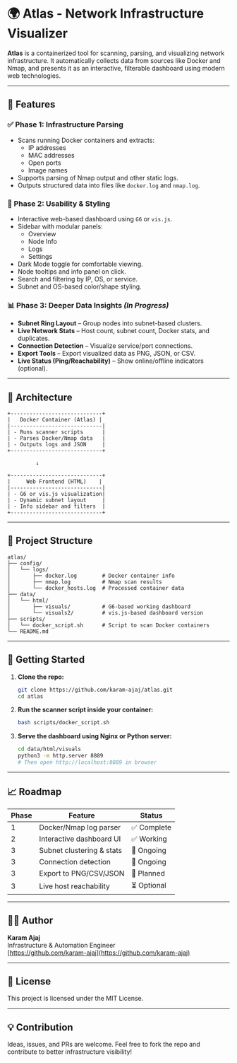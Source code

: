 # 🌍 Atlas - Network Infrastructure Visualizer

**Atlas** is a containerized tool for scanning, parsing, and visualizing network infrastructure. It automatically collects data from sources like Docker and Nmap, and presents it as an interactive, filterable dashboard using modern web technologies.

---

## 🚀 Features

### ✅ Phase 1: Infrastructure Parsing
- Scans running Docker containers and extracts:
  - IP addresses  
  - MAC addresses  
  - Open ports  
  - Image names  
- Supports parsing of Nmap output and other static logs.
- Outputs structured data into files like `docker.log` and `nmap.log`.

### 🎨 Phase 2: Usability & Styling
- Interactive web-based dashboard using `G6` or `vis.js`.
- Sidebar with modular panels:
  - Overview  
  - Node Info  
  - Logs  
  - Settings  
- Dark Mode toggle for comfortable viewing.
- Node tooltips and info panel on click.
- Search and filtering by IP, OS, or service.
- Subnet and OS-based color/shape styling.

### 📊 Phase 3: Deeper Data Insights _(In Progress)_
- **Subnet Ring Layout** – Group nodes into subnet-based clusters.
- **Live Network Stats** – Host count, subnet count, Docker stats, and duplicates.
- **Connection Detection** – Visualize service/port connections.
- **Export Tools** – Export visualized data as PNG, JSON, or CSV.
- **Live Status (Ping/Reachability)** – Show online/offline indicators (optional).

---

## 🧱 Architecture

```
+-----------------------------+
|   Docker Container (Atlas) |
|-----------------------------|
| - Runs scanner scripts      |
| - Parses Docker/Nmap data   |
| - Outputs logs and JSON     |
+-----------------------------+

         ↓

+-----------------------------+
|     Web Frontend (HTML)    |
|-----------------------------|
| - G6 or vis.js visualization|
| - Dynamic subnet layout     |
| - Info sidebar and filters  |
+-----------------------------+
```

---

## 📂 Project Structure

```
atlas/
├── config/
│   └── logs/
│       ├── docker.log        # Docker container info
│       ├── nmap.log          # Nmap scan results
│       └── docker_hosts.log  # Processed container data
├── data/
│   └── html/
│       ├── visuals/          # G6-based working dashboard
│       └── visuals2/         # vis.js-based dashboard version
├── scripts/
│   └── docker_script.sh      # Script to scan Docker containers
└── README.md
```

---

## 🧪 Getting Started

1. **Clone the repo:**
   ```bash
   git clone https://github.com/karam-ajaj/atlas.git
   cd atlas
   ```

2. **Run the scanner script inside your container:**
   ```bash
   bash scripts/docker_script.sh
   ```

3. **Serve the dashboard using Nginx or Python server:**
   ```bash
   cd data/html/visuals
   python3 -m http.server 8889
   # Then open http://localhost:8889 in browser
   ```

---

## 📈 Roadmap

| Phase | Feature                        | Status     |
|-------|--------------------------------|------------|
| 1     | Docker/Nmap log parser         | ✅ Complete |
| 2     | Interactive dashboard UI       | ✅ Working  |
| 3     | Subnet clustering & stats      | 🚧 Ongoing |
| 3     | Connection detection           | 🚧 Ongoing |
| 3     | Export to PNG/CSV/JSON         | 📝 Planned |
| 3     | Live host reachability         | ⏳ Optional |

---

## 👨‍💻 Author

**Karam Ajaj**  
Infrastructure & Automation Engineer  
[https://github.com/karam-ajaj](https://github.com/karam-ajaj)

---

## 📝 License

This project is licensed under the MIT License.

---

## 💡 Contribution

Ideas, issues, and PRs are welcome. Feel free to fork the repo and contribute to better infrastructure visibility!
